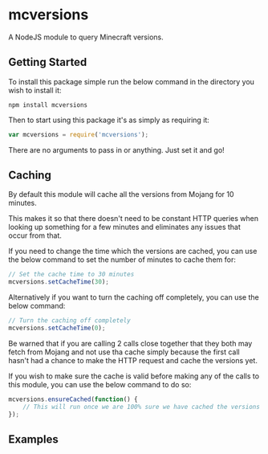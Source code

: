 mcversions
=======================
A NodeJS module to query Minecraft versions.

Getting Started
----
To install this package simple run the below command in the directory you wish to install it:

````shell
npm install mcversions
````

Then to start using this package it's as simply as requiring it:

````javascript
var mcversions = require('mcversions');
````

There are no arguments to pass in or anything. Just set it and go!

Caching
----
By default this module will cache all the versions from Mojang for 10 minutes.

This makes it so that there doesn't need to be constant HTTP queries when looking up something for a few minutes and eliminates any issues that occur from that.

If you need to change the time which the versions are cached, you can use the below command to set the number of minutes to cache them for:

````javascript
// Set the cache time to 30 minutes
mcversions.setCacheTime(30);
````

Alternatively if you want to turn the caching off completely, you can use the below command:

````javascript
// Turn the caching off completely
mcversions.setCacheTime(0);
````

Be warned that if you are calling 2 calls close together that they both may fetch from Mojang and not use tha cache simply because the first call hasn't had a chance to make the HTTP request and cache the versions yet.

If you wish to make sure the cache is valid before making any of the calls to this module, you can use the below command to do so:

````javascript
mcversions.ensureCached(function() {
    // This will run once we are 100% sure we have cached the versions returned from Mojang
});
````

Examples
----
